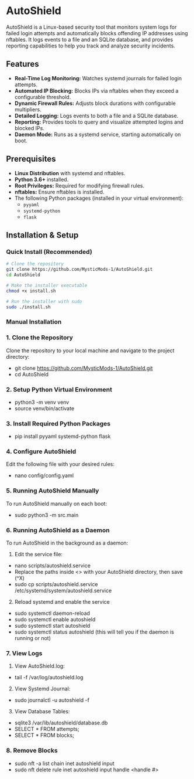 # AutoShield

AutoShield is a Linux-based security tool that monitors system logs for failed login attempts 
and automatically blocks offending IP addresses using nftables. It logs events to a file and 
an SQLite database, and provides reporting capabilities to help you track and analyze security incidents.

## Features

- **Real-Time Log Monitoring:** Watches systemd journals for failed login attempts.
- **Automated IP Blocking:** Blocks IPs via nftables when they exceed a configurable threshold.
- **Dynamic Firewall Rules:** Adjusts block durations with configurable multipliers.
- **Detailed Logging:** Logs events to both a file and a SQLite database.
- **Reporting:** Provides tools to query and visualize attempted logins and blocked IPs.
- **Daemon Mode:** Runs as a systemd service, starting automatically on boot.

## Prerequisites

- **Linux Distribution** with systemd and nftables.
- **Python 3.6+** installed.
- **Root Privileges:** Required for modifying firewall rules.
- **nftables:** Ensure nftables is installed.
- The following Python packages (installed in your virtual environment):
  - `pyyaml`
  - `systemd-python`
  - `flask`
## Installation & Setup

### Quick Install (Recommended)

``` bash
# Clone the repository
git clone https://github.com/MysticMods-1/AutoShield.git
cd AutoShield

# Make the installer executable
chmod +x install.sh

# Run the installer with sudo
sudo ./install.sh
```


### Manual Installation

### 1. Clone the Repository

Clone the repository to your local machine and navigate to the project directory:

- git clone https://github.com/MysticMods-1/AutoShield.git
- cd AutoShield

### 2. Setup Python Virtual Environment

- python3 -m venv venv
- source venv/bin/activate

### 3. Install Required Python Packages

- pip install pyyaml systemd-python flask

### 4. Configure AutoShield

Edit the following file with your desired rules:
- nano config/config.yaml

### 5. Running AutoShield Manually

To run AutoShield manually on each boot:
- sudo python3 -m src.main

### 6. Running AutoShield as a Daemon

To run AutoShield in the background as a daemon:

1. Edit the service file:
- nano scripts/autoshield.service
- Replace the paths inside <> with your AutoShield directory, then save (^X)
- sudo cp scripts/autoshield.service /etc/systemd/system/autoshield.service

2. Reload systemd and enable the service
- sudo systemctl daemon-reload
- sudo systemctl enable autoshield
- sudo systemctl start autoshield
- sudo systemctl status autoshield (this will tell you if the daemon is running or not)

### 7. View Logs

1. View AutoShield.log:
- tail -f /var/log/autoshield.log

2. View Systemd Journal:
- sudo journalctl -u autoshield -f

3. View Database Tables:
- sqlite3 /var/lib/autoshield/database.db
- SELECT * FROM attempts;
- SELECT * FROM blocks;

### 8. Remove Blocks
- sudo nft -a list chain inet autoshield input
- sudo nft delete rule inet autoshield input handle <handle #>
